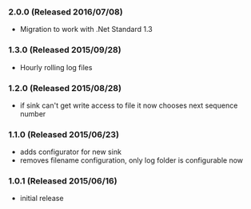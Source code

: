 ### 2.0.0 (Released 2016/07/08)
* Migration to work with .Net Standard 1.3

### 1.3.0 (Released 2015/09/28)
* Hourly rolling log files

### 1.2.0 (Released 2015/08/28)
* if sink can't get write access to file it now chooses next sequence number

### 1.1.0 (Released 2015/06/23)
* adds configurator for new sink
* removes filename configuration, only log folder is configurable now

### 1.0.1 (Released 2015/06/16)
* initial release
